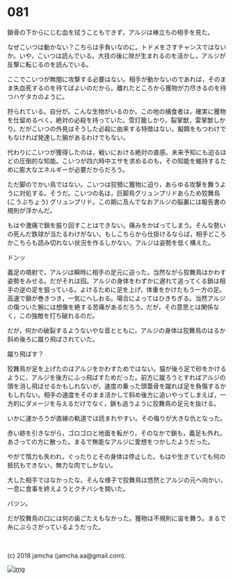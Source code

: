 # 081

鎖骨の下からにじむ血を拭うこともできず，アルジは棒立ちの相手を見た。  

なぜこいつは動かない？こちらは手負いなのに。トドメをさすチャンスではないか。いや，こいつは読んでいる。大技の後に隙が生まれるのを活かし，アルジが反撃に転じるのを読んでいる。  

ここでこいつが無闇に攻撃する必要はない。相手が動かないのであれば，そのまま失血死するのを待てばよいのだから。離れたところから獲物が力尽きるのを待つハゲタカのように。  

狩られている。自分が。こんな生物がいるのか。この地の捕食者は，確実に獲物を仕留めるべく，絶対の必殺を持っていた。雪灯籠しかり，裂掌獣，雷掌獣しかり。だがこいつの外見はそうした必殺に由来する特徴はない。擬餌をもつわけでもなければ発達した腕があるわけでもない。  

代わりにこいつが獲得したのは，戦いにおける絶対の直感。未来予知にも迫るほどの圧倒的な知能。こいつが四六時中エサを求めるのも，その知能を維持するために膨大なエネルギーが必要だからだろう。  

ただ脚のでかい鳥ではない。こいつは狡猾に獲物に迫り，あらゆる攻撃を舞うように対処する。そうだ。こいつの名は，巨脚鳥グリュンプリドあらため狡舞鳥 (こうぶちょう) グリュンプリド。この期に及んでなおアルジの脳裏には報告書の規則が浮かんだ。  

もはや激痛で鎖を振り回すことはできない。痛みをかばってしまう。そんな勢いの死んだ鉄球が当たるわけがない。もしこちらから仕掛けるならば，相手どころかこちらも読み切れない状況を作るしかない。アルジは姿勢を低く構えた。  

ドンッ  

義足の噴射で，アルジは瞬時に相手の足元に迫った。当然ながら狡舞鳥はかわす姿勢をみせる。だがそれは囮。アルジの身体をわずかに遅れて追ってくる鎖は相手の逆の足を狙っている。よけるために足を上げ，体重をかけたもう一方の足。高速で鎖が巻きつき，一気にへしおる。場合によってはひきちぎる。当然アルジの傷ついた腕には想像を絶する苦痛があるだろう。だが，その意思とは関係なく，この強敵を打ち破れるのだ。  

だが，何かの破裂するようないやな音とともに，アルジの身体は狡舞鳥のはるか斜め後ろに蹴り飛ばされていた。  

蹴り飛ばす？  

狡舞鳥が足を上げたのはアルジをかわすためではない。猫が後ろ足で砂をかけるように，アルジを後方にふっ飛ばすためだった。前方に蹴ろうとすればアルジの頭を消し飛ばせるかもしれないが，速度の乗った頭蓋骨を蹴れば足を負傷するかもしれない。相手の速度をそのまま活かして斜め後方に追いやってしまえば，一方的にダメージを与えるだけでなく，鎖も追うように狡舞鳥の足元を抜ける。  

いかに速かろうが直線の軌道では読まれやすい。その侮りが大きな仇となった。  

赤い跡を引きながら，ゴロゴロと地面を転がり，そのなかで鎖も，義足も外れ，あさっての方に散った。まるで無能なアルジに愛想をつかしたようだった。  

やがて惰力も失われ，ぐったりとその身体は停止した。もはや生きていても何の抵抗もできない，無力な肉でしかない。  

大した相手ではなかったな。そんな様子で狡舞鳥は悠然とアルジの元へ向かい，一息に食事を終えようとクチバシを開いた。  

バツン。  

だが狡舞鳥の口には何の歯ごたえもなかった。獲物は不規則に宙を舞う。まるで糸にぶらさがっているようだった。  

<br>  
<br>  
(c) 2018 jamcha (jamcha.aa@gmail.com).  

[![img](http://i.creativecommons.org/l/by-nc-sa/4.0/88x31.png)](http://creativecommons.org/licenses/by-nc-sa/4.0/deed)